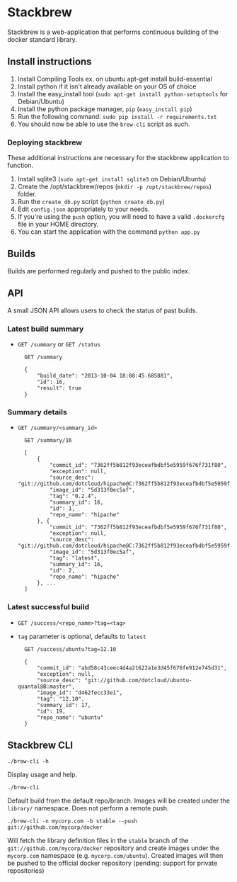 # Stackbrew

Stackbrew is a web-application that performs continuous building of the docker
standard library.

## Install instructions

1. Install Compiling Tools ex. on ubuntu apt-get install build-essential
1. Install python if it isn't already available on your OS of choice
1. Install the easy_install tool (`sudo apt-get install python-setuptools`
for Debian/Ubuntu)
1. Install the python package manager, `pip` (`easy_install pip`)
1. Run the following command: `sudo pip install -r requirements.txt`
1. You should now be able to use the `brew-cli` script as such.

### Deploying stackbrew

These additional instructions are necessary for the stackbrew application to
function.

1. Install sqlite3 (`sudo apt-get install sqlite3` on Debian/Ubuntu)
1. Create the /opt/stackbrew/repos (`mkdir -p /opt/stackbrew/repos`) folder.
2. Run the `create_db.py` script (`python create_db.py`)
3. Edit `config.json` appropriately to your needs.
4. If you're using the `push` option, you will need to have a valid
   `.dockercfg` file in your HOME directory.
5. You can start the application with the command `python app.py`

## Builds

Builds are performed regularly and pushed to the public index.

## API

A small JSON API allows users to check the status of past builds.

### Latest build summary

* `GET /summary` or `GET /status`


        GET /summary

        {
            "build_date": "2013-10-04 18:08:45.685881", 
            "id": 16, 
            "result": true
        }

### Summary details

* `GET /summary/<summary_id>`


        GET /summary/16

        [
            {
                "commit_id": "7362ff5b812f93eceafbdbf5e5959f676f731f80", 
                "exception": null, 
                "source_desc": "git://github.com/dotcloud/hipache@C:7362ff5b812f93eceafbdbf5e5959f676f731f80",
                "image_id": "5d313f0ec5af",
                "tag": "0.2.4",
                "summary_id": 16,
                "id": 1,
                "repo_name": "hipache"
            }, {
                "commit_id": "7362ff5b812f93eceafbdbf5e5959f676f731f80",
                "exception": null,
                "source_desc": "git://github.com/dotcloud/hipache@C:7362ff5b812f93eceafbdbf5e5959f676f731f80",
                "image_id": "5d313f0ec5af",
                "tag": "latest",
                "summary_id": 16,
                "id": 2,
                "repo_name": "hipache"
            }, ...
        ]

### Latest successful build

* `GET /success/<repo_name>?tag=<tag>`
* `tag` parameter is optional, defaults to `latest`


        GET /success/ubuntu?tag=12.10

        {
            "commit_id": "abd58c43ceec4d4a21622a1e3d45f676fe912e745d31",
            "exception": null,
            "source_desc": "git://github.com/dotcloud/ubuntu-quantal@B:master",
            "image_id": "d462fecc33e1",
            "tag": "12.10",
            "summary_id": 17,
            "id": 19,
            "repo_name": "ubuntu"
        }

## Stackbrew CLI

    ./brew-cli -h

Display usage and help.

    ./brew-cli

Default build from the default repo/branch. Images will be created under the
`library/` namespace. Does not perform a remote push.

    ./brew-cli -n mycorp.com -b stable --push git://github.com/mycorp/docker

Will fetch the library definition files in the `stable` branch of the
`git://github.com/mycorp/docker` repository and create images under the
`mycorp.com` namespace (e.g. `mycorp.com/ubuntu`). Created images will then
be pushed to the official docker repository (pending: support for private
repositories)
